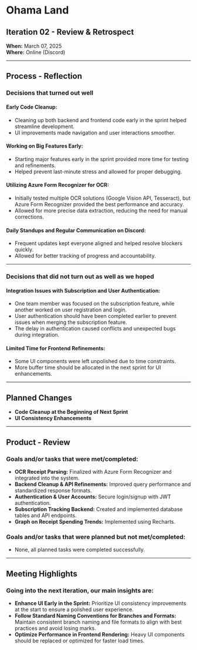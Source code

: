 # Ohama Land

## Iteration 02 - Review & Retrospect

**When:** March 07, 2025  
**Where:** Online (Discord)

---

## Process - Reflection

### Decisions that turned out well

#### Early Code Cleanup:
- Cleaning up both backend and frontend code early in the sprint helped streamline development.
- UI improvements made navigation and user interactions smoother.

#### Working on Big Features Early:
- Starting major features early in the sprint provided more time for testing and refinements.
- Helped prevent last-minute stress and allowed for proper debugging.

#### Utilizing Azure Form Recognizer for OCR:
- Initially tested multiple OCR solutions (Google Vision API, Tesseract), but Azure Form Recognizer provided the best performance and accuracy.
- Allowed for more precise data extraction, reducing the need for manual corrections.

#### Daily Standups and Regular Communication on Discord:
- Frequent updates kept everyone aligned and helped resolve blockers quickly.
- Allowed for better tracking of progress and accountability.

---

### Decisions that did not turn out as well as we hoped

#### Integration Issues with Subscription and User Authentication:
- One team member was focused on the subscription feature, while another worked on user registration and login.
- User authentication should have been completed earlier to prevent issues when merging the subscription feature.
- The delay in authentication caused conflicts and unexpected bugs during integration.

#### Limited Time for Frontend Refinements:
- Some UI components were left unpolished due to time constraints.
- More buffer time should be allocated in the next sprint for UI enhancements.

---

## Planned Changes
- **Code Cleanup at the Beginning of Next Sprint**
- **UI Consistency Enhancements**

---

## Product - Review

### Goals and/or tasks that were met/completed:
- **OCR Receipt Parsing:** Finalized with Azure Form Recognizer and integrated into the system.
- **Backend Cleanup & API Refinements:** Improved query performance and standardized response formats.
- **Authentication & User Accounts:** Secure login/signup with JWT authentication.
- **Subscription Tracking Backend:** Created and implemented database tables and API endpoints.
- **Graph on Receipt Spending Trends:** Implemented using Recharts.

### Goals and/or tasks that were planned but not met/completed:
- None, all planned tasks were completed successfully.

---

## Meeting Highlights

### Going into the next iteration, our main insights are:
- **Enhance UI Early in the Sprint:** Prioritize UI consistency improvements at the start to ensure a polished user experience.
- **Follow Standard Naming Conventions for Branches and Formats:** Maintain consistent branch naming and file formats to align with best practices and avoid losing marks.
- **Optimize Performance in Frontend Rendering:** Heavy UI components should be replaced or optimized for faster load times.
